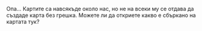 Опа… Картите са навсякъде около нас, но не на всеки му се отдава да създаде карта без грешка. Можете ли да откриете какво е сбъркано на картата тук?
